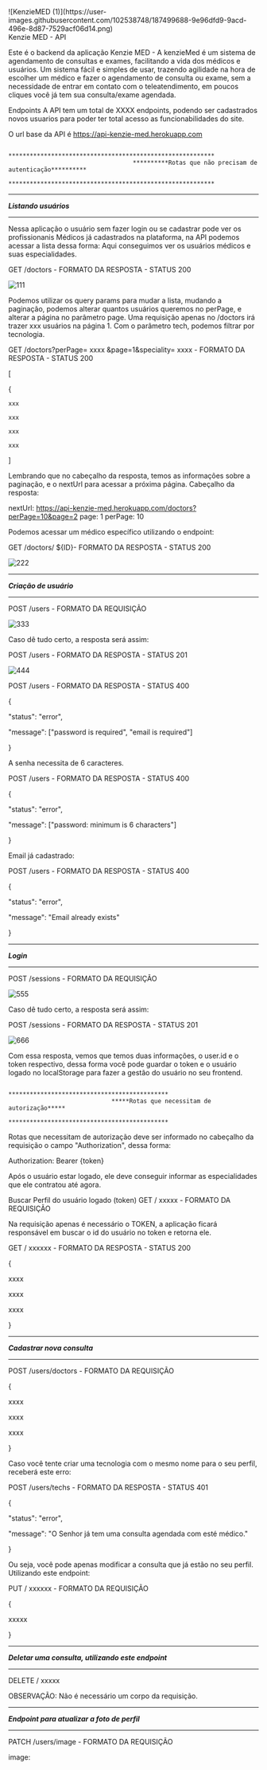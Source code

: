 <div style={backgroung: grey;}>
  ![KenzieMED (1)](https://user-images.githubusercontent.com/102538748/187499688-9e96dfd9-9acd-496e-8d87-7529acf06d14.png)
</div>
Kenzie MED - API

Este é o backend da aplicação Kenzie MED - A kenzieMed é um sistema de agendamento de consultas e exames, facilitando a vida dos médicos e usuários. Um sistema fácil e simples de usar, trazendo agilidade na hora de escolher um médico e fazer o agendamento de consulta ou exame, sem a necessidade de entrar em contato com o teleatendimento, em poucos cliques você já tem sua consulta/exame agendada. 

Endpoints
A API tem um total de XXXX endpoints, podendo ser cadastrados novos usuarios para poder ter total acesso as funcionabilidades do site.


O url base da API é https://api-kenzie-med.herokuapp.com

                                       **********************************************************
                                       **********Rotas que não precisam de autenticação**********
                                       **********************************************************

***************************
*****Listando usuários*****
***************************

Nessa aplicação o usuário sem fazer login ou se cadastrar pode ver os profissionanis Médicos já cadastrados na plataforma, na API podemos acessar a lista dessa forma: Aqui conseguimos ver os usuários médicos e suas especialidades.

GET /doctors - FORMATO DA RESPOSTA - STATUS 200

![111](https://user-images.githubusercontent.com/102538748/187497062-ceda362e-7774-4634-9192-eeda71a6b862.png)



Podemos utilizar os query params para mudar a lista, mudando a paginação, podemos alterar quantos usuários queremos no perPage, e alterar a página no parâmetro page. Uma requisição apenas no /doctors irá trazer xxx usuários na página 1. Com o parâmetro tech, podemos filtrar por tecnologia.

GET /doctors?perPage=  xxxx   &page=1&speciality= xxxx - FORMATO DA RESPOSTA - STATUS 200

[

  {
  
    xxx
    
    xxx
    
    xxx
    
    xxx
    
]

Lembrando que no cabeçalho da resposta, temos as informações sobre a paginação, e o nextUrl para acessar a próxima página.
Cabeçalho da resposta:

nextUrl: https://api-kenzie-med.herokuapp.com/doctors?perPage=10&page=2
page: 1
perPage: 10


Podemos acessar um médico específico utilizando o endpoint:

GET /doctors/ ${ID}- FORMATO DA RESPOSTA - STATUS 200

![222](https://user-images.githubusercontent.com/102538748/187497589-ee978cc1-30ad-4e86-80b7-11b71e4d2014.png)

 
****************************
*****Criação de usuário*****
****************************

POST /users - FORMATO DA REQUISIÇÃO

![333](https://user-images.githubusercontent.com/102538748/187497988-09d1cb6b-f44c-4e29-ba34-68367a5e07bf.png)


Caso dê tudo certo, a resposta será assim:

POST /users - FORMATO DA RESPOSTA - STATUS 201

![444](https://user-images.githubusercontent.com/102538748/187498169-26d5d60b-9dcb-4258-b6ff-d84a360468f7.png)



POST /users - FORMATO DA RESPOSTA - STATUS 400

{

"status": "error",

"message": ["password is required", "email is required"]

}

A senha necessita de 6 caracteres.

POST /users - FORMATO DA RESPOSTA - STATUS 400

{

  "status": "error",
  
  "message": ["password: minimum is 6 characters"]
  
}

Email já cadastrado:

POST /users - FORMATO DA RESPOSTA - STATUS 400

{

  "status": "error",
  
  "message": "Email already exists"
  
}


***************
*****Login*****
***************

POST /sessions - FORMATO DA REQUISIÇÃO

![555](https://user-images.githubusercontent.com/102538748/187498569-01864803-d40f-42cc-8797-8c8cb1c3f63c.png)


Caso dê tudo certo, a resposta será assim:

POST /sessions - FORMATO DA RESPOSTA - STATUS 201

![666](https://user-images.githubusercontent.com/102538748/187498712-5bec5b41-b5ec-4e01-8d14-62acdbb395dc.png)


Com essa resposta, vemos que temos duas informações, o user.id e o token respectivo, dessa forma você pode guardar o token e o 
usuário logado no localStorage para fazer a gestão do usuário no seu frontend.


                                 *********************************************
                                 *****Rotas que necessitam de autorização*****
                                 *********************************************

Rotas que necessitam de autorização deve ser informado no cabeçalho da requisição o campo "Authorization", dessa forma:

Authorization: Bearer {token}

Após o usuário estar logado, ele deve conseguir informar as especialidades que ele contratou até agora.

Buscar Perfil do usuário logado (token)
GET /  xxxxx - FORMATO DA REQUISIÇÃO

Na requisição apenas é necessário o TOKEN, a aplicação ficará responsável em buscar o id do usuário no token e retorna ele.

GET / xxxxxx - FORMATO DA RESPOSTA - STATUS 200

{

 xxxx
 
 xxxx
 
 xxxx
 
}

*********************************
*****Cadastrar nova consulta*****
*********************************

POST /users/doctors - FORMATO DA REQUISIÇÃO

{

 xxxx
 
 xxxx
 
 xxxx
 
}

Caso você tente criar uma tecnologia com o mesmo nome para o seu perfil, receberá este erro:

POST /users/techs - FORMATO DA RESPOSTA - STATUS 401

{

  "status": "error",
  
  "message": "O Senhor já tem uma consulta agendada com esté médico."
  
}

Ou seja, você pode apenas modificar a consulta que já estão no seu perfil. Utilizando este endpoint:

PUT / xxxxxx - FORMATO DA REQUISIÇÃO

{

  xxxxx
  
}

********************************************************
*****Deletar uma consulta, utilizando este endpoint*****
********************************************************

DELETE / xxxxx

OBSERVAÇÃO: Não é necessário um corpo da requisição.


**************************************************
*****Endpoint para atualizar a foto de perfil*****
**************************************************

PATCH /users/image - FORMATO DA REQUISIÇÃO

image: <Arquivo de imagem>
